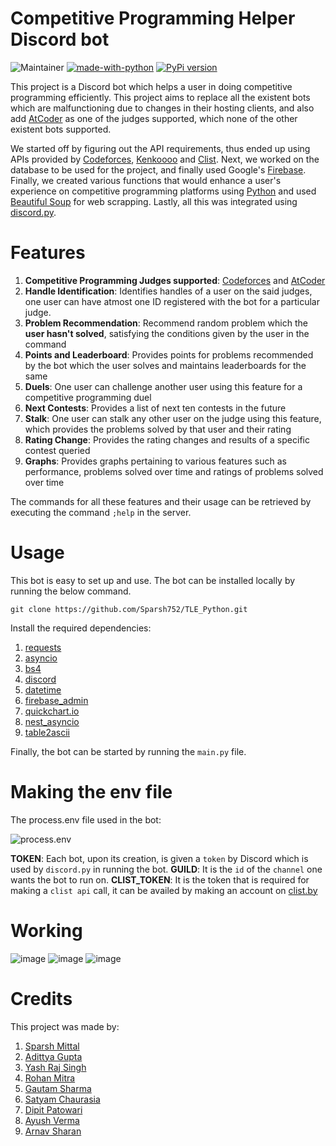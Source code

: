 # Competitive Programming Helper Discord bot
![Maintainer](https://img.shields.io/badge/Maintainer-CodingClub-blue)
[![made-with-python](https://img.shields.io/badge/Made%20with-Python-1f425f.svg)](https://www.python.org/)
[![PyPi version](https://badgen.net/pypi/v/pip/)](https://pypi.org/project/pip)

This project is a Discord bot which helps a user in doing competitive programming efficiently.
This project aims to replace all the existent bots which are malfunctioning due to changes in their hosting clients, and also add [AtCoder](https://atcoder.jp/) as one of the judges supported, which none of the other existent bots supported.

We started off by figuring out the API requirements, thus ended up using APIs provided by [Codeforces](https://codeforces.com/apiHelp), [Kenkoooo](https://kenkoooo.com/atcoder#/table/)
and [Clist](https://clist.by/). Next, we worked on the database to be used for the project, and finally used Google's [Firebase](https://firebase.google.com/).
Finally, we created various functions that would enhance a user's experience on competitive programming platforms using [Python](https://www.python.org/) and used [Beautiful Soup](https://www.crummy.com/software/BeautifulSoup/) for web scrapping. Lastly, all this was integrated using [discord.py](https://discordpy.readthedocs.io/en/stable/).

# Features

1. **Competitive Programming Judges supported**: [Codeforces](https://codeforces.com/) and [AtCoder](https://atcoder.jp/)
2. **Handle Identification**: Identifies handles of a user on the said judges, one user can have atmost one ID registered with the bot for a particular judge.
3. **Problem Recommendation**: Recommend random problem which the **user hasn't solved**, satisfying the conditions given by the user in the command
4. **Points and Leaderboard**: Provides points for problems recommended by the bot which the user solves and maintains leaderboards for the same
5. **Duels**: One user can challenge another user using this feature for a competitive programming duel
6. **Next Contests**: Provides a list of next ten contests in the future
7. **Stalk**: One user can stalk any other user on the judge using this feature, which provides the problems solved by that user and their rating
8. **Rating Change**: Provides the rating changes and results of a specific contest queried
9. **Graphs**: Provides graphs pertaining to various features such as performance, problems solved over time and ratings of problems solved over time

The commands for all these features and their usage can be retrieved by executing the command ```;help``` in the server.

# Usage

This bot is easy to set up and use. The bot can be installed locally by running the below command.

```git clone https://github.com/Sparsh752/TLE_Python.git```

Install the required dependencies:
1. [requests](https://requests.readthedocs.io/en/latest/user/install/)
2. [asyncio](https://pypi.org/project/asyncio/)
3. [bs4](https://www.crummy.com/software/BeautifulSoup/bs4/doc/#installing-beautiful-soup)
4. [discord](https://pypi.org/project/discord.py/)
5. [datetime](https://pypi.org/project/DateTime/)
6. [firebase_admin](https://pypi.org/project/firebase-admin/)
7. [quickchart.io](https://pypi.org/project/quickchart-io/)
8. [nest_asyncio](https://pypi.org/project/nest-asyncio/)
9. [table2ascii](https://table2ascii.readthedocs.io/en/stable/)

Finally, the bot can be started by running the ``main.py`` file.

# Making the env file

The process.env file used in the bot:

![process.env](https://github.com/Sparsh752/TLE_Python/assets/95131287/177d8c6c-4b8a-4b0c-967a-2c0550c2fed4)

**TOKEN**: Each bot, upon its creation, is given a `token` by Discord which is used by `discord.py` in running the bot.
**GUILD**: It is the `id` of the `channel` one wants the bot to run on.
**CLIST_TOKEN**: It is the token that is required for making a `clist api` call, it can be availed by making an account on [clist.by](https://clist.by/)

# Working

![image](https://github.com/Sparsh752/TLE_Python/assets/21035646/a24648df-2cc3-4d3d-97bf-2220e1d6a002)
![image](https://github.com/Sparsh752/TLE_Python/assets/21035646/69b33f10-a6cd-46a4-9ecd-5b543f158bd3)
![image](https://github.com/Sparsh752/TLE_Python/assets/21035646/9fb6d5d8-a15c-45be-923d-1b0d3e05ec90)

# Credits

This project was made by:
1. [Sparsh Mittal](https://github.com/Sparsh752)
2. [Adittya Gupta](https://github.com/Adittya-Gupta)
3. [Yash Raj Singh](https://github.com/Yash-jar)
4. [Rohan Mitra](https://github.com/rohan2411mitra)
5. [Gautam Sharma](https://github.com/g-s01)
6. [Satyam Chaurasia](https://github.com/satyam-ch)
7. [Dipit Patowari](https://github.com/DipitPatowari)
8. [Ayush Verma](https://github.com/AyushUtk)
9. [Arnav Sharan](https://github.com/Arnavai)
